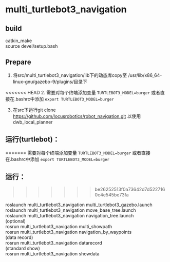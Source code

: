 # multi_turtlebot3_navigation

## build

catkin_make  
source devel/setup.bash  

## Prepare

1. 将src/multi_turtlebot3_navigation/lib下的动态库copy至 /usr/lib/x86_64-linux-gnu/gazebo-9/plugins/目录下

<<<<<<< HEAD
2. 需要对每个终端添加变量 `TURTLEBOT3_MODEL=burger`
或者直接在.bashrc中添加 `export TURTLEBOT3_MODEL=burger`

3. 在src下运行git clone https://github.com/locusrobotics/robot_navigation.git 以使用dwb_local_planner

## 运行(turtlebot)：
=======
需要对每个终端添加变量 `TURTLEBOT3_MODEL=burger`
或者直接在.bashrc中添加 `export TURTLEBOT3_MODEL=burger`

## 运行：
>>>>>>> be26252513f0a73642d7d5227160c4e545be73fa

roslaunch multi_turtlebot3_navigation multi_turtlebot3_gazebo.launch  
roslaunch multi_turtlebot3_navigation move_base_tree.launch  
roslaunch multi_turtlebot3_navigation navigation_tree.launch  
(optional)  
rosrun multi_turtlebot3_navigation multi_showpath  
rosrun multi_turtlebot3_navigation navigation_by_waypoints  
(data record)  
rosrun multi_turtlebot3_navigation datarecord  
(standard show)  
rosrun multi_turtlebot3_navigation showdata  

